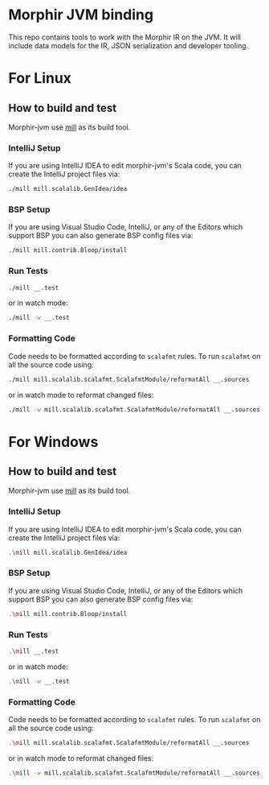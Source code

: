 # Morphir JVM binding

This repo contains tools to work with the Morphir IR on the JVM. It will include data models for the IR, JSON serialization and developer tooling.

# For Linux
## How to build and test

Morphir-jvm use [mill]("http://www.lihaoyi.com/mill/) as its build tool.

### IntelliJ Setup

If you are using IntelliJ IDEA to edit morphir-jvm's Scala code, you can create the
IntelliJ project files via:

```bash
./mill mill.scalalib.GenIdea/idea
```

### BSP Setup

If you are using Visual Studio Code, IntelliJ, or any of the Editors which support BSP you can also generate BSP config files via:

```bash
./mill mill.contrib.Bloop/install
```

### Run Tests

```bash
./mill __.test
```

or in watch mode:

```bash
./mill -w __.test
```

### Formatting Code

Code needs to be formatted according to `scalafmt` rules. To run `scalafmt` on all the source code using:

```bash
./mill mill.scalalib.scalafmt.ScalafmtModule/reformatAll __.sources
```

or in watch mode to reformat changed files:

```bash
./mill -w mill.scalalib.scalafmt.ScalafmtModule/reformatAll __.sources
```


# For Windows
## How to build and test

Morphir-jvm use [mill]("http://www.lihaoyi.com/mill/) as its build tool.

### IntelliJ Setup

If you are using IntelliJ IDEA to edit morphir-jvm's Scala code, you can create the
IntelliJ project files via:

```bash
.\mill mill.scalalib.GenIdea/idea
```

### BSP Setup

If you are using Visual Studio Code, IntelliJ, or any of the Editors which support BSP you can also generate BSP config files via:

```bash
.\mill mill.contrib.Bloop/install
```

### Run Tests

```bash
.\mill __.test
```

or in watch mode:

```bash
.\mill -w __.test
```

### Formatting Code

Code needs to be formatted according to `scalafmt` rules. To run `scalafmt` on all the source code using:

```bash
.\mill mill.scalalib.scalafmt.ScalafmtModule/reformatAll __.sources
```

or in watch mode to reformat changed files:

```bash
.\mill -w mill.scalalib.scalafmt.ScalafmtModule/reformatAll __.sources
```
